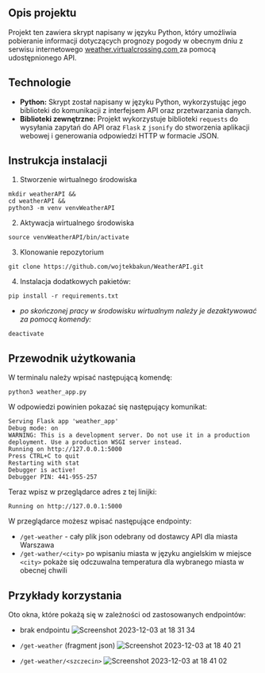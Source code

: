 ## Opis projektu
Projekt ten zawiera skrypt napisany w języku Python, który umożliwia pobieranie informacji dotyczących prognozy pogody w obecnym dniu z serwisu internetowego [weather.virtualcrossing.com ](https://weather.visualcrossing.com) za pomocą udostępnionego API.

## Technologie
- **Python:** Skrypt został napisany w języku Python, wykorzystując jego biblioteki do komunikacji z interfejsem API oraz przetwarzania danych.
- **Biblioteki zewnętrzne:** Projekt wykorzystuje biblioteki `requests` do wysyłania zapytań do API oraz `Flask` z `jsonify` do stworzenia aplikacji webowej i generowania odpowiedzi HTTP w formacie JSON.

## Instrukcja instalacji
1. Stworzenie wirtualnego środowiska
```
mkdir weatherAPI &&
cd weatherAPI &&
python3 -m venv venvWeatherAPI
```

2. Aktywacja wirtualnego środowiska
```
source venvWeatherAPI/bin/activate
```

3. Klonowanie repozytorium
```
git clone https://github.com/wojtekbakun/WeatherAPI.git
```

4. Instalacja dodatkowych pakietów:
```
pip install -r requirements.txt
```

-  *po skończonej pracy w środowisku wirtualnym należy je dezaktywować za pomocą komendy:* 
```
deactivate
```
## Przewodnik użytkowania
W terminalu należy wpisać następującą komendę:
```
python3 weather_app.py
```

W odpowiedzi powinien pokazać się następujący komunikat:
```
Serving Flask app 'weather_app'
Debug mode: on
WARNING: This is a development server. Do not use it in a production deployment. Use a production WSGI server instead.
Running on http://127.0.0.1:5000
Press CTRL+C to quit
Restarting with stat
Debugger is active!
Debugger PIN: 441-955-257
```

Teraz wpisz w przeglądarce adres z tej linijki:
```
Running on http://127.0.0.1:5000
```

W przeglądarce możesz wpisać następujące endpointy:
- `/get-weather` - cały plik json odebrany od dostawcy API dla miasta Warszawa
- `/get-wather/<city>` po wpisaniu miasta w języku angielskim w miejsce `<city>` pokaże się odczuwalna temperatura dla wybranego miasta w obecnej chwili
## Przykłady korzystania
Oto okna, które pokażą się w zależności od zastosowanych endpointów:

- brak endpointu
![Screenshot 2023-12-03 at 18 31 34](https://github.com/wojtekbakun/WeatherAPI/assets/129949845/335c387b-7c2a-4dfb-b4e7-92d40503acda)

- `/get-weather` (fragment json)
![Screenshot 2023-12-03 at 18 40 21](https://github.com/wojtekbakun/WeatherAPI/assets/129949845/29d8752b-2931-400f-9d3f-80f74ae6e0b2)

- `/get-weather/<szczecin>`
![Screenshot 2023-12-03 at 18 41 02](https://github.com/wojtekbakun/WeatherAPI/assets/129949845/80344018-3381-46b7-8f4f-351c45ff75d8)
